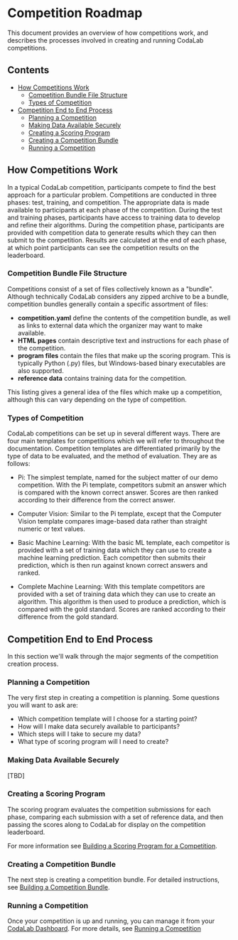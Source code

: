 # Competition Roadmap
This document provides an overview of how competitions work, and describes the processes involved in creating and running CodaLab competitions. 

## Contents
- [How Competitions Work](#how-competitions-work)
    - [Competition Bundle File Structure](#competition-bundle-file-structure)
    - [Types of Competition](#types-of-competition)
- [Competition End to End Process](#competition-end-to-end-process)
    - [Planning a Competition](#planning-a-competition)
    - [Making Data Available Securely](#making-data-available-securely)
    - [Creating a Scoring Program](#creating-a-scoring-program)
    - [Creating a Competition Bundle](#creating-a-competition-bundle)
    - [Running a Competition](#running-a-competition)

## How Competitions Work
In a typical CodaLab competition, participants compete to find the best approach for a particular problem. Competitions are conducted in three phases: test, training, and competition. The appropriate data is made available to participants at each phase of the competition. During the test and training phases, participants have access to training data to develop and refine their algorithms. During the competition phase, participants are provided with competition data to generate results which they can then submit to the competition. Results are calculated at the end of each phase, at which point participants can see the competition results on the leaderboard.

### Competition Bundle File Structure
Competitions consist of a set of files collectively known as a "bundle". Although technically CodaLab considers any zipped archive to be a bundle, competition bundles generally contain a specific assortment of files:
- **competition.yaml** define the contents of the competition bundle, as well as links to external data which the organizer may want to make available.
- **HTML pages** contain descriptive text and instructions for each phase of the competition.
- **program files** contain the files that make up the scoring program. This is typically Python (.py) files, but Windows-based binary executables are also supported.
- **reference data** contains training data for the competition.

This listing gives a general idea of the files which make up a competition, although this can vary depending on the type of competition.

### Types of Competition
CodaLab competitions can be set up in several different ways. There are four main templates for competitions which we will refer to throughout the documentation. Competition templates are differentiated primarily by the type of data to be evaluated, and the method of evaluation. They are as follows:

- Pi: The simplest template, named for the subject matter of our demo competition. With the Pi template, competitors submit an answer which is compared with the known correct answer. Scores are then ranked according to their difference from the correct answer.

- Computer Vision: Similar to the Pi template, except that the Computer Vision template compares image-based data rather than straight numeric or text values.

- Basic Machine Learning: With the basic ML template, each competitor is provided with a set of training data which they can use to create a machine learning prediction. Each competitor then submits their prediction, which is then run against known correct answers and ranked.

- Complete Machine Learning: With this template competitors are provided with a set of training data which they can use to create an algorithm. This algorithm is then used to produce a prediction, which is compared with the gold standard. Scores are ranked according to their difference from the gold standard.

## Competition End to End Process
In this section we'll walk through the major segments of the competition creation process.

### Planning a Competition
The very first step in creating a competition is planning. Some questions you will want to ask are:
- Which competition template will I choose for a starting point?
- How will I make data securely available to participants?
- Which steps will I take to secure my data?
- What type of scoring program will I need to create?

### Making Data Available Securely
[TBD]

### Creating a Scoring Program
The scoring program evaluates the competition submissions for each phase, comparing each submission with a set of reference data, and then passing the scores along to CodaLab for display on the competition leaderboard.

For more information see [Building a Scoring Program for a Competition](https://github.com/codalab/codalab/wiki/User_Building-a-Scoring-Program-for-a-Competition).

### Creating a Competition Bundle
The next step is creating a competition bundle. For detailed instructions, see [Building a Competition Bundle](https://github.com/codalab/codalab/wiki/User_Building-a-Competition-Bundle).

### Running a Competition
Once your competition is up and running, you can manage it from your [CodaLab Dashboard](https://www.codalab.org/my/). For more details, see [Running a Competition](https://github.com/codalab/codalab/wiki/User_Running-a-Competition)